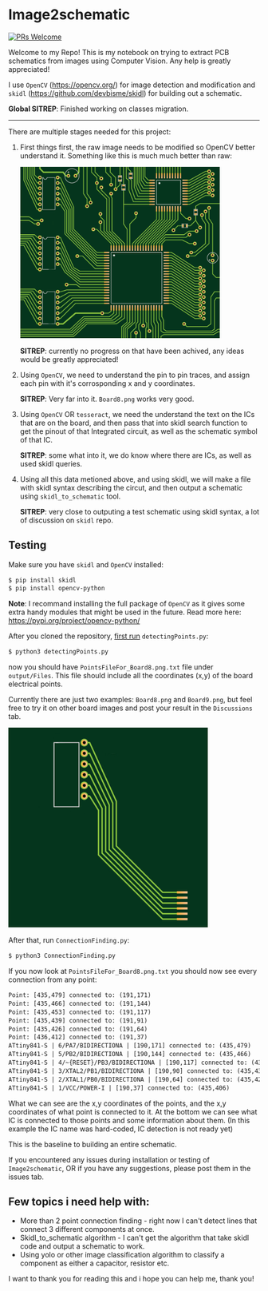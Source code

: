 # Image2schematic

[![PRs Welcome](https://img.shields.io/badge/PRs-welcome-brightgreen.svg?style=flat-square)](https://makeapullrequest.com) 

Welcome to my Repo! This is my notebook on trying to extract PCB schematics from images using Computer Vision. Any help is greatly appreciated!

I use `OpenCV` (https://opencv.org/) for image detection and modification and `skidl` (https://github.com/devbisme/skidl) for building out a schematic.

**Global SITREP**: Finished working on classes migration.

---------------------------------------------------

There are multiple stages needed for this project:

1. First things first, the raw image needs to be modified so OpenCV better understand it. Something like this is much much better than raw:

    <p align="left"><img src="assets/Example_images/Board_images/Board7.png" alt="assets/Example_images/Board_images/Board7.png" width="400"/></p>

    **SITREP**: currently no progress on that have been achived, any ideas would be greatly appreciated!


2. Using `OpenCV`, we need to understand the pin to pin traces, and assign each pin with it's corrosponding x and y coordinates.

    **SITREP**: Very far into it. `Board8.png` works very good.

3. Using `OpenCV` OR `tesseract`, we need the understand the text on the ICs that are on the board, and then pass that into skidl search function to get the pinout of that Integrated circuit, as well as the schematic symbol of that IC.

    **SITREP**: some what into it, we do know where there are ICs, as well as used skidl queries.

4. Using all this data metioned above, and using skidl, we will make a file with skidl syntax describing the circut, and then output a schematic using `skidl_to_schematic` tool.

    **SITREP**: very close to outputing a test schematic using skidl syntax, a lot of discussion on `skidl` repo.


## Testing

Make sure you have `skidl` and `OpenCV` installed:

```bash
$ pip install skidl
$ pip install opencv-python
```

**Note**: I recommand installing the full package of `OpenCV` as it gives some extra handy modules that might be used in the future. Read more here: https://pypi.org/project/opencv-python/

After you cloned the repository, <ins>first run</ins> `detectingPoints.py`:

```bash
$ python3 detectingPoints.py
```

now you should have `PointsFileFor_Board8.png.txt` file under `output/Files`. This file should include all the coordinates (x,y) of the board electrical points.

Currently there are just two examples: `Board8.png` and `Board9.png`, but feel free to try it on other board images and post your result in the `Discussions` tab.

<p align="left"><img src="assets/Example_images/Board_images/Board8.png" alt="assets/Example_images/Board_images/Board8.png" width="400"/></p>

After that, run `ConnectionFinding.py`:

```bash
$ python3 ConnectionFinding.py
```

If you now look at `PointsFileFor_Board8.png.txt` you should now see every connection from any point: 

```txt
Point: [435,479] connected to: (191,171)
Point: [435,466] connected to: (191,144)
Point: [435,453] connected to: (191,117)
Point: [435,439] connected to: (191,91)
Point: [435,426] connected to: (191,64)
Point: [436,412] connected to: (191,37)
ATtiny841-S | 6/PA7/BIDIRECTIONA | [190,171] connected to: (435,479)
ATtiny841-S | 5/PB2/BIDIRECTIONA | [190,144] connected to: (435,466)
ATtiny841-S | 4/~{RESET}/PB3/BIDIRECTIONA | [190,117] connected to: (435,453)
ATtiny841-S | 3/XTAL2/PB1/BIDIRECTIONA | [190,90] connected to: (435,439)
ATtiny841-S | 2/XTAL1/PB0/BIDIRECTIONA | [190,64] connected to: (435,426)
ATtiny841-S | 1/VCC/POWER-I | [190,37] connected to: (435,406)
```

What we can see are the x,y coordinates of the points, and the x,y coordinates of what point is connected to it. At the bottom we can see what IC is connected to those points and some information about them. (In this example the IC name was hard-coded, IC detection is not ready yet)

This is the baseline to building an entire schematic.

If you encountered any issues during installation or testing of `Image2schematic`, OR if you have any suggestions, please post them in the issues tab.

## Few topics i need help with:

- More than 2 point connection finding - right now I can't detect lines that connect 3 different components at once.
- Skidl_to_schematic algorithm - I can't get the algorithm that take skidl code and output a schematic to work.
- Using yolo or other image classification algorithm to classify a component as either a capacitor, resistor etc.

I want to thank you for reading this and i hope you can help me, thank you!


